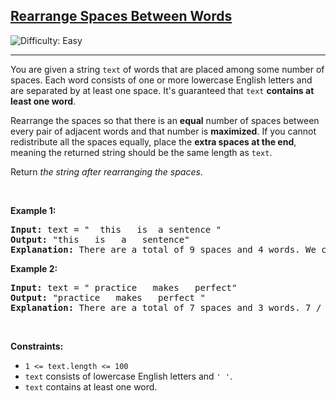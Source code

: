 <h2><a href="https://leetcode.com/problems/rearrange-spaces-between-words">Rearrange Spaces Between Words</a></h2> <img src='https://img.shields.io/badge/Difficulty-Easy-brightgreen' alt='Difficulty: Easy' /><hr><p>You are given a string <code>text</code> of words that are placed among some number of spaces. Each word consists of one or more lowercase English letters and are separated by at least one space. It&#39;s guaranteed that <code>text</code> <strong>contains at least one word</strong>.</p>

<p>Rearrange the spaces so that there is an <strong>equal</strong> number of spaces between every pair of adjacent words and that number is <strong>maximized</strong>. If you cannot redistribute all the spaces equally, place the <strong>extra spaces at the end</strong>, meaning the returned string should be the same length as <code>text</code>.</p>

<p>Return <em>the string after rearranging the spaces</em>.</p>

<p>&nbsp;</p>
<p><strong class="example">Example 1:</strong></p>

<pre>
<strong>Input:</strong> text = &quot;  this   is  a sentence &quot;
<strong>Output:</strong> &quot;this   is   a   sentence&quot;
<strong>Explanation:</strong> There are a total of 9 spaces and 4 words. We can evenly divide the 9 spaces between the words: 9 / (4-1) = 3 spaces.
</pre>

<p><strong class="example">Example 2:</strong></p>

<pre>
<strong>Input:</strong> text = &quot; practice   makes   perfect&quot;
<strong>Output:</strong> &quot;practice   makes   perfect &quot;
<strong>Explanation:</strong> There are a total of 7 spaces and 3 words. 7 / (3-1) = 3 spaces plus 1 extra space. We place this extra space at the end of the string.
</pre>

<p>&nbsp;</p>
<p><strong>Constraints:</strong></p>

<ul>
	<li><code>1 &lt;= text.length &lt;= 100</code></li>
	<li><code>text</code> consists of lowercase English letters and <code>&#39; &#39;</code>.</li>
	<li><code>text</code> contains at least one word.</li>
</ul>
